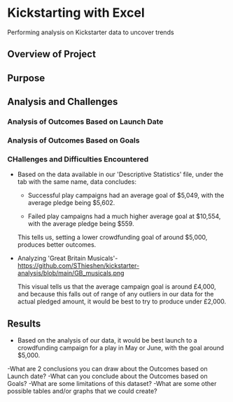 # Kickstarting with Excel
Performing analysis on Kickstarter data to uncover trends

## Overview of Project


## Purpose


## Analysis and Challenges


### Analysis of Outcomes Based on Launch Date


### Analysis of Outcomes Based on Goals


### CHallenges and Difficulties Encountered

  * Based on the data available in our 'Descriptive Statistics' file, under the tab with the same name, data concludes:
  
    - Successful play campaigns had an average goal of $5,049, with the average pledge being $5,602.
      
    - Failed play campaigns had a much higher average goal at $10,554, with the average pledge being $559.

    This tells us, setting a lower crowdfunding goal of around $5,000, produces better outcomes.
    
    

  - Analyzing 'Great Britain Musicals'- https://github.com/SThieshen/kickstarter-analysis/blob/main/GB_musicals.png
        
    This visual tells us that the average campaign goal is around £4,000, and because this falls out of range of any outliers in our data for the actual pledged amount,      it would be best to try to produce under £2,000.
   
   
   
## Results

  * Based on the analysis of our data, it would be best launch to a crowdfunding campaign for a play in May or June, with the goal around $5,000.










  -What are 2 conclusions you can draw about the Outcomes based on Launch date?
  -What can you conclude about the Outcomes based on Goals?
  -What are some limitations of this dataset?
  -What are some other possible tables and/or graphs that we could create?
